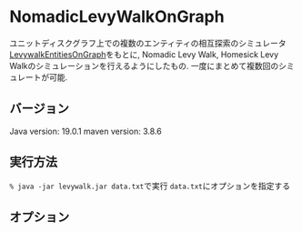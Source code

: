# NomadicLevyWalkOnGraph
ユニットディスクグラフ上での複数のエンティティの相互探索のシミュレータ[LevywalkEntitiesOnGraph](https://github.com/nischis/LevyWalkEntitiesOnGraph)をもとに, Nomadic Levy Walk, Homesick Levy Walkのシミュレーションを行えるようにしたもの.
一度にまとめて複数回のシミュレートが可能.

## バージョン  
Java version: 19.0.1
maven version: 3.8.6

## 実行方法
`% java -jar levywalk.jar data.txt`で実行
`data.txt`にオプションを指定する

## オプション
